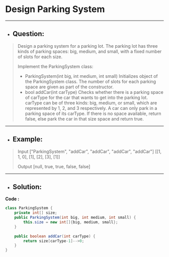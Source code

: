 # Design Parking System
---
- ## Question:
> Design a parking system for a parking lot. The parking lot has three kinds of parking spaces: big, medium, and small, with a fixed number of slots for each size.
> 
> Implement the ParkingSystem class:
>- ParkingSystem(int big, int medium, int small) Initializes object of the ParkingSystem class. The number of slots for each parking space are given as part of the constructor.
>- bool addCar(int carType) Checks whether there is a parking space of carType for the car that wants to get into the parking lot. carType can be of three kinds: big, medium, or small, which are represented by 1, 2, and 3 respectively. A car can only park in a parking space of its carType. If there is no space available, return false, else park the car in that size space and return true.
---
- ## Example:
> Input
>["ParkingSystem", "addCar", "addCar", "addCar", "addCar"]
>[[1, 1, 0], [1], [2], [3], [1]]
>
>Output
>[null, true, true, false, false]
---
- ## Solution:
**Code :**
```java
class ParkingSystem {
    private int[] size;
    public ParkingSystem(int big, int medium, int small) {
        this.size = new int[]{big, medium, small};
    }
    
    public boolean addCar(int carType) {
        return size[carType-1]-->0;
    }
}
